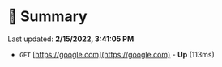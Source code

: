 # 📖 Summary
Last updated: **2/15/2022, 3:41:05 PM**

- `GET` [https://google.com](https://google.com) - **Up** (113ms)
